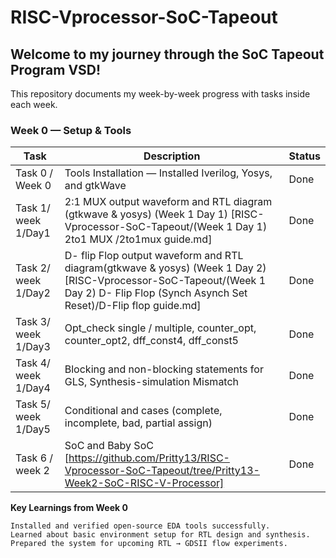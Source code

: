 # RISC-Vprocessor-SoC-Tapeout

## Welcome to my journey through the SoC Tapeout Program VSD!
This repository documents my week-by-week progress with tasks inside each week.

### Week 0 — Setup & Tools
| Task                 | Description                                                     | Status |
|----------------------|-----------------------------------------------------------------|--------|
| Task 0 / Week 0      | Tools Installation — Installed Iverilog, Yosys, and gtkWave     | Done   |
| Task 1/ week 1/Day1  | 2:1 MUX output waveform and RTL diagram     (gtkwave & yosys) (Week 1  Day 1) [RISC-Vprocessor-SoC-Tapeout/(Week 1 Day 1) 2to1 MUX /2to1mux guide.md] | Done   | 
| Task 2/ week 1/Day2| D- flip Flop output waveform and RTL diagram(gtkwave & yosys) (Week 1  Day 2)     [RISC-Vprocessor-SoC-Tapeout/(Week 1 Day 2) D- Flip Flop (Synch Asynch Set Reset)/D-Flip flop guide.md]|Done   |
| Task 3/ week 1/Day3| Opt_check single / multiple, counter_opt, counter_opt2, dff_const4, dff_const5 |Done   |
| Task 4/ week 1/Day4|Blocking and non-blocking statements for GLS, Synthesis-simulation Mismatch|Done   |
| Task 5/ week 1/Day5|Conditional and cases (complete, incomplete, bad, partial assign)|Done   |
| Task 6 / week 2|SoC and Baby SoC [https://github.com/Pritty13/RISC-Vprocessor-SoC-Tapeout/tree/Pritty13-Week2-SoC-RISC-V-Processor]|Done |

**Key Learnings from Week 0**

    Installed and verified open-source EDA tools successfully.
    Learned about basic environment setup for RTL design and synthesis.
    Prepared the system for upcoming RTL → GDSII flow experiments.
